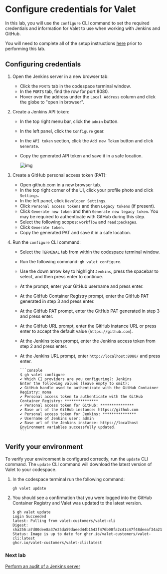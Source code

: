 # Configure credentials for Valet

In this lab, you will use the `configure` CLI command to set the required credentials and information for Valet to use when working with Jenkins and GitHub.

You will need to complete all of the setup instructions [here](./readme.md#configure-your-codespace) prior to performing this lab.

## Configuring credentials

1. Open the Jenkins server in a new browser tab:
      - Click the `PORTS` tab in the codespace terminal window.
      - In the `PORTS` tab, find the row for port 8080.
      - Hover over the address under the `Local Address` column and click the globe to "open in browser".

2. Create a Jenkins API token:
      - In the top right menu bar, click the `admin` button.
      - In the left panel, click the `Configure` gear.
      - In the `API token` section, click the `Add new Token` button and click `Generate`.
      - Copy the generated API token and save it in a safe location.

         ![img](https://user-images.githubusercontent.com/19557880/184041667-d06cb7f2-a885-474e-b728-7567314aeaf3.png)

3. Create a GitHub personal access token (PAT):
      - Open github.com in a new browser tab.
      - In the top right corner of the UI, click your profile photo and click `Settings`.
      - In the left panel, click `Developer Settings`.
      - Click `Personal access tokens` and then `Legacy tokens` (if present).
      - Click `Generate new token` and then `Generate new legacy token`. You may be required to authenticate with GitHub during this step.
      - Select the following scopes: `workflow` and `read:packages`.
      - Click `Generate token`.
      - Copy the generated PAT and save it in a safe location.

4. Run the `configure` CLI command:
      - Select the `TERMINAL` tab from within the codespace terminal window.
      - Run the following command: `gh valet configure`.
      - Use the down arrow key to highlight `Jenkins`, press the spacebar to select, and then press enter to continue.
      - At the prompt, enter your GitHub username and press enter.
      - At the GitHub Container Registry prompt, enter the GitHub PAT generated in step 3 and press enter.
      - At the GitHub PAT prompt, enter the GitHub PAT generated in step 3 and press enter.
      - At the GitHub URL prompt, enter the GitHub instance URL or press enter to accept the default value (`https://github.com`).
      - At the Jenkins token prompt, enter the Jenkins access token from step 2 and press enter.
      - At the Jenkins URL prompt, enter `http://localhost:8080/` and press enter.

            ```console
            $ gh valet configure
            ✔ Which CI providers are you configuring?: Jenkins
            Enter the following values (leave empty to omit):
            ✔ GitHub handle used to authenticate with the GitHub Container Registry: mona
            ✔ Personal access token to authenticate with the GitHub Container Registry: ***************
            ✔ Personal access token for GitHub: ***************
            ✔ Base url of the GitHub instance: https://github.com
            ✔ Personal access token for Jenkins: *************** 
            ✔ Username of Jenkins user: admin
            ✔ Base url of the Jenkins instance: https://localhost
            Environment variables successfully updated.
            ```

## Verify your environment

To verify your environment is configured correctly, run the `update` CLI command. The `update` CLI command will download the latest version of Valet to your codespace.

1. In the codespace terminal run the following command:

   ```bash
   gh valet update
   ```

2. You should see a confirmation that you were logged into the GitHub Container Registry and Valet was updated to the latest version.

   ```console
   $ gh valet update
   Login Succeeded
   latest: Pulling from valet-customers/valet-cli
   Digest: sha256:a7d00dee8a37e25da59daeed44b1543f476b00fa2c41c47f48deeaf34a215bbb
   Status: Image is up to date for ghcr.io/valet-customers/valet-cli:latest
   ghcr.io/valet-customers/valet-cli:latest
   ```

### Next lab

[Perform an audit of a Jenkins server](2-audit.md#perform-an-audit-of-a-jenkins-server)
